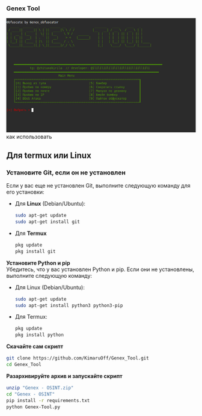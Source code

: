 ### Genex Tool
![photo_2025-03-26_13-02-38.jpg](https://github.com/KimaruOff/-Genex_Tool/blob/main/photo_2025-03-26_13-02-38.jpg)
как использовать

## Для termux или Linux

### Установите Git, если он не установлен

Если у вас еще не установлен Git, выполните следующую команду для его установки:

- Для **Linux** (Debian/Ubuntu):
  ```bash
  sudo apt-get update
  sudo apt-get install git

 - Для **Termux**
   ```bash
   pkg update
   pkg install git
   ``` 
**Установите Python и pip**  
   Убедитесь, что у вас установлен Python и pip. Если они не установлены, выполните следующую команду:
   - Для Linux (Debian/Ubuntu):
     ```bash
     sudo apt-get update
     sudo apt-get install python3 python3-pip
     ```
   - Для Termux:
     ```bash
     pkg update
     pkg install python
     ```
**Скачайте сам скрипт**
   ```bash
   git clone https://github.com/KimaruOff/Genex_Tool.git
   cd Genex_Tool
   ```
**Разархивируйте архив и запускайте скрипт**
   ```bash
   unzip "Genex - OSINT.zip"
   cd "Genex - OSINT"
   pip install -r requirements.txt
   python Genex-Tool.py
```
